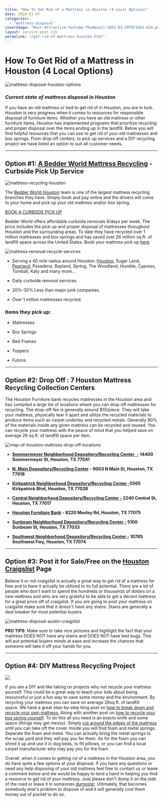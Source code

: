 ```yaml
---
title: "How To Get Rid of a Mattress in Houston (4 Local Options)"
date: 2020-01-07
categories: 
  - "mattress-disposal"
coverImage: "Most-Attractive-Youtube-Thumbnail-2023-01-29T071854.634.png"
layout: service-post.njk
permalink: "/get-rid-of-mattress-houston.html"
---
```


# How To Get Rid of a Mattress in Houston (4 Local Options)

![mattress-disposal-houston-options](/filtered-images/Most-Attractive-Youtube-Thumbnail-2023-01-29T071854.634-1024x576.png)

### **_Current state of mattress disposal in Houston_**

If you have an old mattress or bed to get rid of in Houston, you are in luck. Houston is very progress when it comes to resources for responsible disposal of furniture items. Whether you have an old mattress or other furniture items, Houston has implemented programs that prioritize recycling and proper disposal over the items ending up in the landfill. Below you will find helpful resources that you can use to get rid of your old mattresses and box springs. From drop off centers, to pick up services and a DIY recycling project we have listed an option to suit all customer needs. 

* * *

## Option #1: [A Bedder World Mattress Recycling](https://www.abedderworld.com/houston-tx/) \- Curbside Pick Up Service

![mattress-recycling-houston](/filtered-images/Screen-Shot-2023-01-29-at-7.20.22-AM-1024x481.png)

The [Bedder World Houston](https://www.abedderworld.com/houston-tx/) team is one of the largest mattress recycling branches they have. Simply book and pay online and the drivers will come to your home and pick up your old mattress and/or box spring.

[BOOK A CURBSIDE PICK UP](http://abedderworld.com/houston-tx/)

Bedder World offers affordable curbside removals 6/days per week. The price includes the pick up and proper disposal of mattresses throughout Houston and the surrounding areas. To date they have recycled over 1 million mattresses and box springs and has saved over 26 million sq.ft. of landfill space across the United States. Book your mattress pick up [here](https://www.abedderworld.com/houston-tx/).

![mattress-removal-recycle-services](/filtered-images/Screen-Shot-2022-04-18-at-12.35.36-PM-1024x367.png)

- Serving a 40 mile radius around Houston: [Houston](https://www.abedderworld.com/houston-tx/), Sugar Land, [Pearland](https://www.abedderworld.com/mattress-disposal-pearland-tx/), Pasadena, Bayland, Spring, The Woodland, Humble, Cypress, Tomball, Katy and many more...

- Daily curbside removal services.

- 20%-30% Less than major junk companies.

- Over 1 million mattresses recycled.

### Items they pick up:

- Mattresses

- Box Springs

- Bed Frames

- Toppers

- Futons

* * *

## Option #2: Drop Off : 7 Houston Mattress Recycling Collection Centers

The Houston Furniture bank recycles mattresses in the Houston area and has compiled a large list of locations where you can drop off mattresses for recycling. The drop-off fee is generally around $10/piece. They will take your mattress, physically tear it apart and utilize the recycled materials to produce items such as carpet underlay and recycled metals. Generally 90% of the materials inside any given mattress can be recycled and reused. You can recycle your mattress with the peace of mind that you helped save on average 26 sq.ft. of landfill space per item. 

![map-of-houston-mattress-drop-off-locations](/filtered-images/Screen-Shot-2020-01-07-at-9.36.22-AM-768x491.png)

- [**Sommermeyer Neighborhood Depository/Recycling Center**  -](https://www.houstontx.gov/solidwaste/sommermeyer.html) **14400 Sommermeyer St, Houston, TX 77041**

- **[N. Main Depository/Recycling Center](https://www.houstontx.gov/solidwaste/n_main.html) - 9003 N Main St, Houston, TX 77018**

- [**Kirkpatrick Neighborhood Depository/Recycling Center -**](https://www.houstontx.gov/solidwaste/kirkpatrick.html)**5565 Kirkpatrick Blvd, Houston, TX 77028**

- **[Central Neighborhood Depository/Recycling Center -](https://www.houstontx.gov/solidwaste/centralstreet.html) 2240 Central St, Houston, TX 77017**

- **[Houston Furniture Bank](https://houstonfurniturebank.org/programs-and-services/mattress-recycling/) -** **8220 Mosley Rd, Houston, TX 77075**

- **[Sunbeam Neighborhood Depository/Recycling Center -](https://www.houstontx.gov/solidwaste/sunbeam.html) 5100 Sunbeam St, Houston, TX 77033**

- [**Southwest Neighborhood Depository/Recycling Center -**](https://www.houstontx.gov/solidwaste/southwest.html) **10785 Southwest Fwy, Houston, TX 77074**

* * *

## Option #3: Post it for Sale/Free on the [Houston Craigslist](https://houston.craigslist.org/) Page

Believe it or not craigslist is actually a great way to get rid of a mattress for free and to have it actually be utilized to its full potential. There are a lot of people who don't want to spend the hundreds or thousands of dollars on a new mattress and who are very grateful to be able to get a decent mattress for a great price off of craigslist. If you are going to post your mattress on craigslist make sure that it doesn't have any stains. Stains are generally a deal breaker for most potential buyers. 

![mattress-disposal-austin-craigslist](/filtered-images/Screen-Shot-2019-12-11-at-8.06.07-AM-768x628.png)

**PRO TIPS**: Make sure to take nice pictures and highlight the fact that your mattress DOES NOT have any stains and DOES NOT have bed bugs. This will put potential buyers minds at ease and increase the chances that someone will take it off your hands for you.

* * *

## Option #4: DIY Mattress Recycling Project

![](/filtered-images/Screen-Shot-2019-04-08-at-1.56.55-PM-768x429.png)

If you are a DIY and like taking on projects why not recycle your mattress yourself. This could be a great way to teach your kids about being resourceful or just a fun way to save some money and the environment. By recycling your mattress you can save on average 26sq.ft. of landfill space. We have a great step-by-step blog post on [how to break down and recycle your own mattress.](https://www.abedderworld.com/how-to-recycle-a-mattress/) Along with another post on [how to recycle your box spring yourself](https://www.abedderworld.com/how-to-recycle-a-box-spring/). To do this all you need is an exacto knife and some space (things may get messy). Simply [cut around the edges of the mattress](https://www.abedderworld.com/how-to-cut-a-memory-foam-mattress.html/) until you can take off the cover. Inside you will find foam and metal springs. Separate the foam and metal. You can actually bring the metal springs to the scrap yard and they will pay you for them. As for the foam you can shred it up and use it in dog beds, to fill pillows, or you can find a local carpet manufacturer who may pay you for the foam.

Overall, when it comes to getting rid of a mattress in the Houston area, you do have quite a few options at your disposal. If you have any questions or need any help disposing of your old mattress feel free to contact us or leave a comment below and we would be happy to lend a hand in helping you find a resource to get rid of your mattress. Just please don't dump it on the side of the road or leave it in someones [dumpster](https://www.abedderworld.com/get-rid-of-a-mattress-by-throwing-it-in-the-dumpster.html/). Ultimately, that becomes somebody else's problem to dispose of and it will generally cost them money out of pocket to do so.
